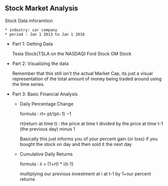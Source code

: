## Stock Market Analysis

Stock Data inforamtion
  
    * industry: car company
    * period : Jan 1 2013 to Jan 1 2018
    
    
* Part 1: Getting Data

  Tesla Stock(TSLA on the NASDAQ)
  Ford Stock
  GM Stock
  
* Part 2: Visualizing the data

  Remember that this still isn't the actual Market Cap, its just a visual representation of the total amount of money being traded around using the time series. 
  
* Part 3: Basic Financial Analysis

  * Daily Percentage Change
  
    formula : rt= pt/(pt−1) −1
    
    rt(return at time t) : the price at time t divided by the price at time t-1 (the previous day) minus 1

    Basically this just informs you of your percent gain (or loss) if you bought the stock on day and then sold it the next day
  
  * Cumulative Daily Returns
  
    formula : ii = (1+rt) * i{t-1}
    
    multiplying our previous investment at i at t-1 by 1+our percent returns
    

